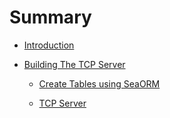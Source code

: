 # Summary

- [Introduction](./introduction.md)

- [Building The TCP Server](tcp-server.md)
  - [Create Tables using SeaORM](create-tables.md)
  
  - [TCP Server](creating-tcp-server.md)
  
    

